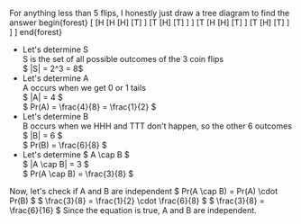 For anything less than 5 flips, I honestly just draw a tree diagram to find the answer
begin{forest}
[
[H
[H
[H]
[T]
]
[T
[H]
[T]
]
]
[T
[H
[H]
[T]
]
[T
[H]
[T]
]
]
]
end{forest}

<ul>
    <li> Let's determine S <br/> 
    S is the set of all possible outcomes of the 3 coin flips <br/> 
    $ |S| = 2^3 = 8$
    <li> Let's determine A <br/> 
    A occurs when we get 0 or 1 tails <br/> 
    $ |A| = 4 $ <br/> 
    $ Pr(A) = \frac{4}{8} = \frac{1}{2} $
    <li> Let's determine B <br/> 
    B occurs when we HHH and TTT don't happen, so the other 6 outcomes <br/> 
    $ |B| = 6 $ <br/> 
    $ Pr(B) = \frac{6}{8} $
    <li> Let's determine $ A \cap B $ <br/> 
    $ |A \cap B| = 3 $ <br/> 
    $ Pr(A \cap B) = \frac{3}{8} $
</ul>
Now, let's check if A and B are independent 
$ Pr(A \cap B) = Pr(A) \cdot Pr(B) $ 
$ \frac{3}{8} = \frac{1}{2} \cdot \frac{6}{8} $ 
$ \frac{3}{8} = \frac{6}{16} $ 
Since the equation is true, A and B are independent.
